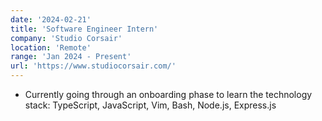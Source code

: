 ```yaml
---
date: '2024-02-21'
title: 'Software Engineer Intern'
company: 'Studio Corsair'
location: 'Remote'
range: 'Jan 2024 - Present'
url: 'https://www.studiocorsair.com/'
---
```


- Currently going through an onboarding phase to learn the technology stack: TypeScript, JavaScript, Vim, Bash, Node.js, Express.js
